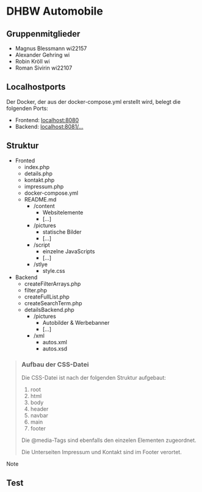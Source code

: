 # DHBW Automobile

## Gruppenmitglieder
- Magnus Blessmann   wi22157
- Alexander Gehring  wi
- Robin Kröll        wi
- Roman Sivirin      wi22107

## Localhostports
Der Docker, der aus der docker-compose.yml erstellt wird, belegt die folgenden Ports: 
- Frontend: [localhost:8080](http://localhost:8080)
- Backend: [localhost:8081/...](http://localhost:8081/)

## Struktur
- Fronted
  - index.php
  - details.php
  - kontakt.php
  - impressum.php
  - docker-compose.yml
  - README.md
    - /content
      - Websitelemente
      - [...]
    - /pictures
      - statische Bilder
      - [...]
    - /script
      - einzelne JavaScripts
      - [...]
    - /stlye
      - style.css
- Backend
  - createFilterArrays.php
  - filter.php
  - createFullList.php
  - createSearchTerm.php
  - detailsBackend.php
    - /pictures
      - Autobilder & Werbebanner
      - [...]
    - /xml
      - autos.xml
      - autos.xsd


>### Aufbau der CSS-Datei
>Die CSS-Datei ist nach der folgenden Struktur aufgebaut:
>1. root
>2. html
>3. body
>4. header
>5. navbar
>6. main
>7. footer
>
>Die @media-Tags sind ebenfalls den einzelen Elementen zugeordnet.
>
>Die Unterseiten Impressum und Kontakt sind im Footer verortet.

>[!NOTE]
>## Test
